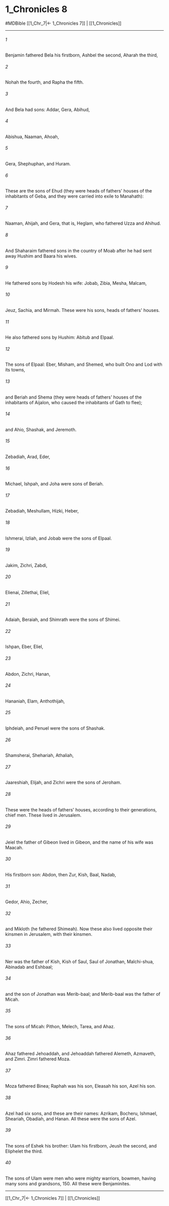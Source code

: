 # 1_Chronicles 8
#MDBible
[[1_Chr_7|← 1_Chronicles 7]] | [[1_Chronicles]]

***

###### 1 

Benjamin fathered Bela his firstborn, Ashbel the second, Aharah the third, 

###### 2 

Nohah the fourth, and Rapha the fifth. 

###### 3 

And Bela had sons: Addar, Gera, Abihud, 

###### 4 

Abishua, Naaman, Ahoah, 

###### 5 

Gera, Shephuphan, and Huram. 

###### 6 

These are the sons of Ehud (they were heads of fathers' houses of the inhabitants of Geba, and they were carried into exile to Manahath): 

###### 7 

Naaman, Ahijah, and Gera, that is, Heglam, who fathered Uzza and Ahihud. 

###### 8 

And Shaharaim fathered sons in the country of Moab after he had sent away Hushim and Baara his wives. 

###### 9 

He fathered sons by Hodesh his wife: Jobab, Zibia, Mesha, Malcam, 

###### 10 

Jeuz, Sachia, and Mirmah. These were his sons, heads of fathers' houses. 

###### 11 

He also fathered sons by Hushim: Abitub and Elpaal. 

###### 12 

The sons of Elpaal: Eber, Misham, and Shemed, who built Ono and Lod with its towns, 

###### 13 

and Beriah and Shema (they were heads of fathers' houses of the inhabitants of Aijalon, who caused the inhabitants of Gath to flee); 

###### 14 

and Ahio, Shashak, and Jeremoth. 

###### 15 

Zebadiah, Arad, Eder, 

###### 16 

Michael, Ishpah, and Joha were sons of Beriah. 

###### 17 

Zebadiah, Meshullam, Hizki, Heber, 

###### 18 

Ishmerai, Izliah, and Jobab were the sons of Elpaal. 

###### 19 

Jakim, Zichri, Zabdi, 

###### 20 

Elienai, Zillethai, Eliel, 

###### 21 

Adaiah, Beraiah, and Shimrath were the sons of Shimei. 

###### 22 

Ishpan, Eber, Eliel, 

###### 23 

Abdon, Zichri, Hanan, 

###### 24 

Hananiah, Elam, Anthothijah, 

###### 25 

Iphdeiah, and Penuel were the sons of Shashak. 

###### 26 

Shamsherai, Shehariah, Athaliah, 

###### 27 

Jaareshiah, Elijah, and Zichri were the sons of Jeroham. 

###### 28 

These were the heads of fathers' houses, according to their generations, chief men. These lived in Jerusalem. 

###### 29 

Jeiel the father of Gibeon lived in Gibeon, and the name of his wife was Maacah. 

###### 30 

His firstborn son: Abdon, then Zur, Kish, Baal, Nadab, 

###### 31 

Gedor, Ahio, Zecher, 

###### 32 

and Mikloth (he fathered Shimeah). Now these also lived opposite their kinsmen in Jerusalem, with their kinsmen. 

###### 33 

Ner was the father of Kish, Kish of Saul, Saul of Jonathan, Malchi-shua, Abinadab and Eshbaal; 

###### 34 

and the son of Jonathan was Merib-baal; and Merib-baal was the father of Micah. 

###### 35 

The sons of Micah: Pithon, Melech, Tarea, and Ahaz. 

###### 36 

Ahaz fathered Jehoaddah, and Jehoaddah fathered Alemeth, Azmaveth, and Zimri. Zimri fathered Moza. 

###### 37 

Moza fathered Binea; Raphah was his son, Eleasah his son, Azel his son. 

###### 38 

Azel had six sons, and these are their names: Azrikam, Bocheru, Ishmael, Sheariah, Obadiah, and Hanan. All these were the sons of Azel. 

###### 39 

The sons of Eshek his brother: Ulam his firstborn, Jeush the second, and Eliphelet the third. 

###### 40 

The sons of Ulam were men who were mighty warriors, bowmen, having many sons and grandsons, 150. All these were Benjaminites. 

***

[[1_Chr_7|← 1_Chronicles 7]] | [[1_Chronicles]]
